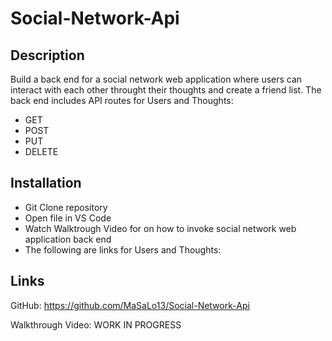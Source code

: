 # Social-Network-Api

## Description
Build a back end for a social network web application where users can interact with each other throught their thoughts and create a friend list. 
The back end includes API routes for Users and Thoughts: 
- GET 
- POST 
- PUT 
- DELETE 

## Installation 
- Git Clone repository 
- Open file in VS Code 
- Watch Walktrough Video for on how to invoke social network web application back end
- The following are links for Users and Thoughts:
 
    

## Links 
GitHub: https://github.com/MaSaLo13/Social-Network-Api

Walkthrough Video: WORK IN PROGRESS